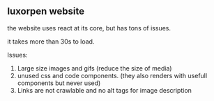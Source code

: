 ## luxorpen website

the website uses react at its core, but has tons of issues.

it takes more than 30s to load.

Issues:
1. Large size images and gifs (reduce the size of media)
2. unused css and code components. (they also renders with usefull components but never used)
3. Links are not crawlable and no alt tags for image description

